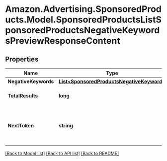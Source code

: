 # Amazon.Advertising.SponsoredProducts.Model.SponsoredProductsListSponsoredProductsNegativeKeywordsPreviewResponseContent

## Properties

Name | Type | Description | Notes
------------ | ------------- | ------------- | -------------
**NegativeKeywords** | [**List&lt;SponsoredProductsNegativeKeyword&gt;**](SponsoredProductsNegativeKeyword.md) |  | [optional] 
**TotalResults** | **long** | The total number of entities | [optional] 
**NextToken** | **string** | token value allowing to navigate to the next response page | [optional] 

[[Back to Model list]](../README.md#documentation-for-models) [[Back to API list]](../README.md#documentation-for-api-endpoints) [[Back to README]](../README.md)

